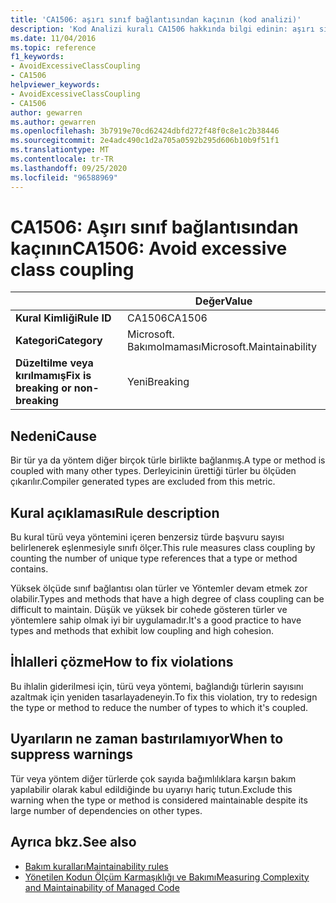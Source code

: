 ```yaml
---
title: 'CA1506: aşırı sınıf bağlantısından kaçının (kod analizi)'
description: 'Kod Analizi kuralı CA1506 hakkında bilgi edinin: aşırı sınıf bağlantısından kaçının'
ms.date: 11/04/2016
ms.topic: reference
f1_keywords:
- AvoidExcessiveClassCoupling
- CA1506
helpviewer_keywords:
- AvoidExcessiveClassCoupling
- CA1506
author: gewarren
ms.author: gewarren
ms.openlocfilehash: 3b7919e70cd62424dbfd272f48f0c8e1c2b38446
ms.sourcegitcommit: 2e4adc490c1d2a705a0592b295d606b10b9f51f1
ms.translationtype: MT
ms.contentlocale: tr-TR
ms.lasthandoff: 09/25/2020
ms.locfileid: "96588969"
---
```

# <a name="ca1506-avoid-excessive-class-coupling"></a><span data-ttu-id="a1081-103">CA1506: Aşırı sınıf bağlantısından kaçının</span><span class="sxs-lookup"><span data-stu-id="a1081-103">CA1506: Avoid excessive class coupling</span></span>

| | <span data-ttu-id="a1081-104">Değer</span><span class="sxs-lookup"><span data-stu-id="a1081-104">Value</span></span> |
|-|-|
| <span data-ttu-id="a1081-105">**Kural Kimliği**</span><span class="sxs-lookup"><span data-stu-id="a1081-105">**Rule ID**</span></span> |<span data-ttu-id="a1081-106">CA1506</span><span class="sxs-lookup"><span data-stu-id="a1081-106">CA1506</span></span>|
| <span data-ttu-id="a1081-107">**Kategori**</span><span class="sxs-lookup"><span data-stu-id="a1081-107">**Category**</span></span> |<span data-ttu-id="a1081-108">Microsoft. Bakımolmaması</span><span class="sxs-lookup"><span data-stu-id="a1081-108">Microsoft.Maintainability</span></span>|
| <span data-ttu-id="a1081-109">**Düzeltilme veya kırılmamış**</span><span class="sxs-lookup"><span data-stu-id="a1081-109">**Fix is breaking or non-breaking**</span></span> |<span data-ttu-id="a1081-110">Yeni</span><span class="sxs-lookup"><span data-stu-id="a1081-110">Breaking</span></span>|

## <a name="cause"></a><span data-ttu-id="a1081-111">Nedeni</span><span class="sxs-lookup"><span data-stu-id="a1081-111">Cause</span></span>

<span data-ttu-id="a1081-112">Bir tür ya da yöntem diğer birçok türle birlikte bağlanmış.</span><span class="sxs-lookup"><span data-stu-id="a1081-112">A type or method is coupled with many other types.</span></span> <span data-ttu-id="a1081-113">Derleyicinin ürettiği türler bu ölçüden çıkarılır.</span><span class="sxs-lookup"><span data-stu-id="a1081-113">Compiler generated types are excluded from this metric.</span></span>

## <a name="rule-description"></a><span data-ttu-id="a1081-114">Kural açıklaması</span><span class="sxs-lookup"><span data-stu-id="a1081-114">Rule description</span></span>

<span data-ttu-id="a1081-115">Bu kural türü veya yöntemini içeren benzersiz türde başvuru sayısı belirlenerek eşlenmesiyle sınıfı ölçer.</span><span class="sxs-lookup"><span data-stu-id="a1081-115">This rule measures class coupling by counting the number of unique type references that a type or method contains.</span></span>

<span data-ttu-id="a1081-116">Yüksek ölçüde sınıf bağlantısı olan türler ve Yöntemler devam etmek zor olabilir.</span><span class="sxs-lookup"><span data-stu-id="a1081-116">Types and methods that have a high degree of class coupling can be difficult to maintain.</span></span> <span data-ttu-id="a1081-117">Düşük ve yüksek bir cohede gösteren türler ve yöntemlere sahip olmak iyi bir uygulamadır.</span><span class="sxs-lookup"><span data-stu-id="a1081-117">It's a good practice to have types and methods that exhibit low coupling and high cohesion.</span></span>

## <a name="how-to-fix-violations"></a><span data-ttu-id="a1081-118">İhlalleri çözme</span><span class="sxs-lookup"><span data-stu-id="a1081-118">How to fix violations</span></span>

<span data-ttu-id="a1081-119">Bu ihlalin giderilmesi için, türü veya yöntemi, bağlandığı türlerin sayısını azaltmak için yeniden tasarlayadeneyin.</span><span class="sxs-lookup"><span data-stu-id="a1081-119">To fix this violation, try to redesign the type or method to reduce the number of types to which it's coupled.</span></span>

## <a name="when-to-suppress-warnings"></a><span data-ttu-id="a1081-120">Uyarıların ne zaman bastırılamıyor</span><span class="sxs-lookup"><span data-stu-id="a1081-120">When to suppress warnings</span></span>

<span data-ttu-id="a1081-121">Tür veya yöntem diğer türlerde çok sayıda bağımlılıklara karşın bakım yapılabilir olarak kabul edildiğinde bu uyarıyı hariç tutun.</span><span class="sxs-lookup"><span data-stu-id="a1081-121">Exclude this warning when the type or method is considered maintainable despite its large number of dependencies on other types.</span></span>

## <a name="see-also"></a><span data-ttu-id="a1081-122">Ayrıca bkz.</span><span class="sxs-lookup"><span data-stu-id="a1081-122">See also</span></span>

- [<span data-ttu-id="a1081-123">Bakım kuralları</span><span class="sxs-lookup"><span data-stu-id="a1081-123">Maintainability rules</span></span>](maintainability-warnings.md)
- [<span data-ttu-id="a1081-124">Yönetilen Kodun Ölçüm Karmaşıklığı ve Bakımı</span><span class="sxs-lookup"><span data-stu-id="a1081-124">Measuring Complexity and Maintainability of Managed Code</span></span>](/visualstudio/code-quality/code-metrics-values)
